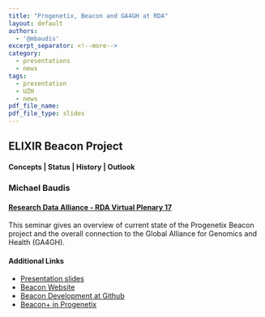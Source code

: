 ```yaml
---
title: "Progenetix, Beacon and GA4GH at RDA"
layout: default
authors:
  - '@mbaudis'
excerpt_separator: <!--more-->
category:
  - presentations
  - news
tags:
  - presentation
  - UZH
  - news
pdf_file_name:
pdf_file_type: slides
---
```


## ELIXIR Beacon Project
#### Concepts | Status | History | Outlook
### Michael Baudis
#### [Research Data Alliance - RDA Virtual Plenary 17](https://rda-idcc.junolive.co/RDAVP17)

This seminar gives an overview of current state of the Progenetix Beacon project
and the overall connection to the Global Alliance for Genomics and Health (GA4GH).

<!--more-->


#### Additional Links

* [Presentation slides](http://info.baudisgroup.org/pdf/2021-04-20___Michael-Baudis__ELIXIR-Beacon__RDA.pdf)
* [Beacon Website](http://beacon-project.io)
* [Beacon Development at Github](https://github.com/ga4gh-beacon)
* [Beacon+ in Progenetix](https://progenetix.org/beaconplus-instances/beaconplus/)
